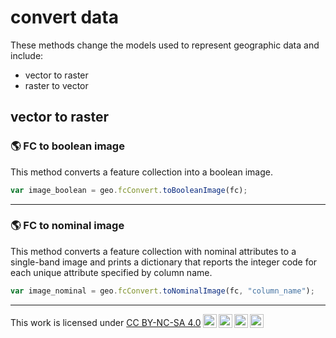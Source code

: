 # __convert data__  

These methods change the models used to represent geographic data and include:

* vector to raster
* raster to vector

## __vector to raster__  

### :earth_americas: FC to boolean image  

This method converts a feature collection into a boolean image.

```js
var image_boolean = geo.fcConvert.toBooleanImage(fc);
```

---  

### :earth_americas: FC to nominal image  

This method converts a feature collection with nominal attributes to a single-band image and prints a dictionary that reports the integer code for each unique attribute specified by column name.   

```js
var image_nominal = geo.fcConvert.toNominalImage(fc, "column_name");

```

---  

<p xmlns:cc="http://creativecommons.org/ns#" >This work is licensed under <a href="https://creativecommons.org/licenses/by-nc-sa/4.0/?ref=chooser-v1" target="_blank" rel="license noopener noreferrer" style="display:inline-block;">CC BY-NC-SA 4.0<img style="height:22px!important;margin-left:3px;vertical-align:text-bottom;" src="https://mirrors.creativecommons.org/presskit/icons/cc.svg?ref=chooser-v1" alt=""><img style="height:22px!important;margin-left:3px;vertical-align:text-bottom;" src="https://mirrors.creativecommons.org/presskit/icons/by.svg?ref=chooser-v1" alt=""><img style="height:22px!important;margin-left:3px;vertical-align:text-bottom;" src="https://mirrors.creativecommons.org/presskit/icons/nc.svg?ref=chooser-v1" alt=""><img style="height:22px!important;margin-left:3px;vertical-align:text-bottom;" src="https://mirrors.creativecommons.org/presskit/icons/sa.svg?ref=chooser-v1" alt=""></a></p>